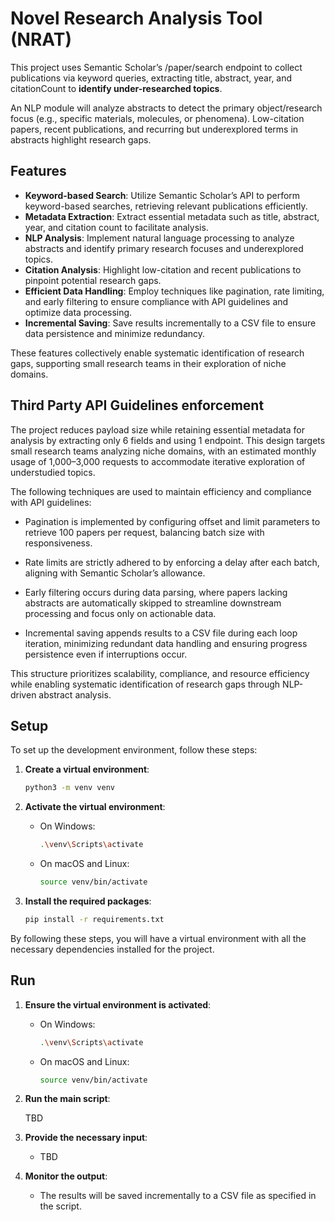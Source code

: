 # Novel Research Analysis Tool (NRAT)

This project uses Semantic Scholar’s /paper/search endpoint to collect publications via keyword queries, extracting title, abstract, year, and citationCount to **identify under-researched topics**.

An NLP module will analyze abstracts to detect the primary object/research focus (e.g., specific materials, molecules, or phenomena). Low-citation papers, recent publications, and recurring but underexplored terms in abstracts highlight research gaps.

## Features

- **Keyword-based Search**: Utilize Semantic Scholar’s API to perform keyword-based searches, retrieving relevant publications efficiently.
- **Metadata Extraction**: Extract essential metadata such as title, abstract, year, and citation count to facilitate analysis.
- **NLP Analysis**: Implement natural language processing to analyze abstracts and identify primary research focuses and underexplored topics.
- **Citation Analysis**: Highlight low-citation and recent publications to pinpoint potential research gaps.
- **Efficient Data Handling**: Employ techniques like pagination, rate limiting, and early filtering to ensure compliance with API guidelines and optimize data processing.
- **Incremental Saving**: Save results incrementally to a CSV file to ensure data persistence and minimize redundancy.

These features collectively enable systematic identification of research gaps, supporting small research teams in their exploration of niche domains.

## Third Party API Guidelines enforcement

The project reduces payload size while retaining essential metadata for analysis by extracting only 6 fields and using 1 endpoint. This design targets small research teams analyzing niche domains, with an estimated monthly usage of 1,000–3,000 requests to accommodate iterative exploration of understudied topics.

The following techniques are used to maintain efficiency and compliance with API guidelines:

- Pagination is implemented by configuring offset and limit parameters to retrieve 100 papers per request, balancing batch size with responsiveness.

- Rate limits are strictly adhered to by enforcing a delay after each batch, aligning with Semantic Scholar’s allowance.

- Early filtering occurs during data parsing, where papers lacking abstracts are automatically skipped to streamline downstream processing and focus only on actionable data.

- Incremental saving appends results to a CSV file during each loop iteration, minimizing redundant data handling and ensuring progress persistence even if interruptions occur.

This structure prioritizes scalability, compliance, and resource efficiency while enabling systematic identification of research gaps through NLP-driven abstract analysis.

## Setup

To set up the development environment, follow these steps:

1. **Create a virtual environment**:

    ```bash
    python3 -m venv venv
    ```

2. **Activate the virtual environment**:
    - On Windows:

        ```bash
        .\venv\Scripts\activate
        ```

    - On macOS and Linux:

        ```bash
        source venv/bin/activate
        ```

3. **Install the required packages**:

    ```bash
    pip install -r requirements.txt
    ```

By following these steps, you will have a virtual environment with all the necessary dependencies installed for the project.

## Run

1. **Ensure the virtual environment is activated**:
    - On Windows:

        ```bash
        .\venv\Scripts\activate
        ```

    - On macOS and Linux:

        ```bash
        source venv/bin/activate
        ```

2. **Run the main script**:

    TBD

3. **Provide the necessary input**:
    - TBD

4. **Monitor the output**:
    - The results will be saved incrementally to a CSV file as specified in the script.
